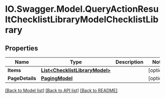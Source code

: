 # IO.Swagger.Model.QueryActionResultChecklistLibraryModelChecklistLibrary
## Properties

Name | Type | Description | Notes
------------ | ------------- | ------------- | -------------
**Items** | [**List&lt;ChecklistLibraryModel&gt;**](ChecklistLibraryModel.md) |  | [optional] 
**PageDetails** | [**PagingModel**](PagingModel.md) |  | [optional] 

[[Back to Model list]](../README.md#documentation-for-models) [[Back to API list]](../README.md#documentation-for-api-endpoints) [[Back to README]](../README.md)

